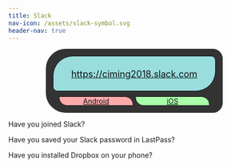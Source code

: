 ```yaml
---
title: Slack
nav-icon: /assets/slack-symbol.svg
header-nav: true
---
```


<style>
  .downloads-slack-container {
    margin-bottom: 1em;
    text-align: center; }
  .downloads-slack {
    border-radius: 40px 20px 20px 40px;
    border: 14px solid #333;
    background-color: #333;
    display: inline-block; }
  .downloads-slack a {
    color: #111;
    border: 1px solid #000; }
  .downloads-slack  a:first-of-type {
    background-color: #9DD;
    padding: 0.4em 2em;
    font-size: 1.3em;
    border-radius: 40px 9px;
    line-height: 3.4rem;
    display: block;
    margin-bottom: 10px;}
  .downloads-slack a:nth-of-type(2) {
    background-color: #FAA; }
  .downloads-slack a:nth-of-type(3) {
    background-color: #AFA; }
  .downloads-slack a:nth-of-type(2), .downloads-slack a:nth-of-type(3) {
    width: 45%;
    border-radius: 6px 40px ;
    display: inline-block; }
  .downloads-slack a:hover {
    text-decoration: none; }
  .downloads-slack a:first-of-type:hover {
    border: 1px solid #6FF;
    background-color: #6FF; }
  .downloads-slack a:nth-of-type(2):hover {
    border: 1px solid #F66;
    background-color: #F66; }
  .downloads-slack a:nth-of-type(3):hover {
    border: 1px solid #6F6;
    background-color: #6F6; }
</style>

<div class="downloads-slack-container">
  <div class="downloads-slack">
    <a href="https://ciming2018.slack.com/">
      https://ciming2018.slack.com
    </a>
    <a href="https://play.google.com/store/apps/details?id=com.Slack">
      Android
    </a>
    <a href="https://itunes.apple.com/app/slack-app/id618783545?ls=1&mt=8">
      iOS
    </a>
  </div>
</div>

Have you joined Slack?

Have you saved your Slack password in LastPass?


Have you installed Dropbox on your phone?


